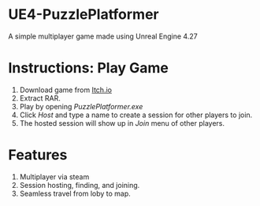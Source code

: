 # UE4-PuzzlePlatformer
A simple multiplayer game made using Unreal Engine 4.27

# Instructions: Play Game
1. Download game from [Itch.io](https://shakleen.itch.io/puzzle-platformer-demo)
2. Extract RAR.
3. Play by opening *PuzzlePlatformer.exe*
4. Click *Host* and type a name to create a session for other players to join.
5. The hosted session will show up in *Join* menu of other players.

# Features
1. Multiplayer via steam
2. Session hosting, finding, and joining.
3. Seamless travel from loby to map.